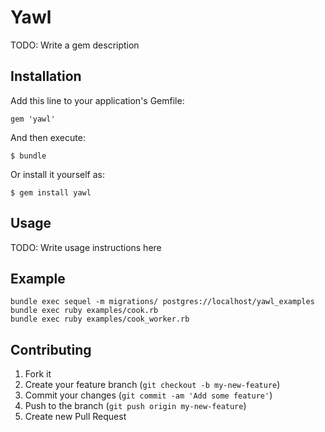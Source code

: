 # Yawl

TODO: Write a gem description

## Installation

Add this line to your application's Gemfile:

    gem 'yawl'

And then execute:

    $ bundle

Or install it yourself as:

    $ gem install yawl

## Usage

TODO: Write usage instructions here

## Example

```
bundle exec sequel -m migrations/ postgres://localhost/yawl_examples
bundle exec ruby examples/cook.rb
bundle exec ruby examples/cook_worker.rb
```

## Contributing

1. Fork it
2. Create your feature branch (`git checkout -b my-new-feature`)
3. Commit your changes (`git commit -am 'Add some feature'`)
4. Push to the branch (`git push origin my-new-feature`)
5. Create new Pull Request
